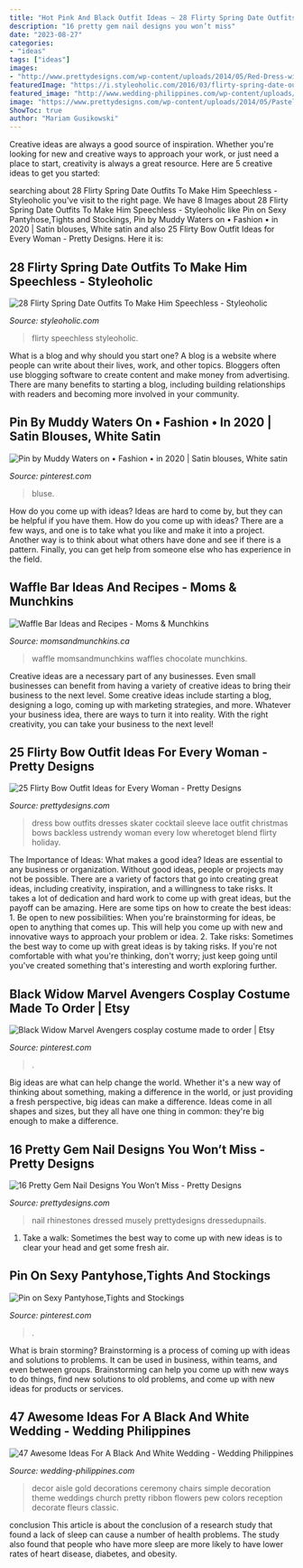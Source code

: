 ```yaml
---
title: "Hot Pink And Black Outfit Ideas ~ 28 Flirty Spring Date Outfits To Make Him Speechless"
description: "16 pretty gem nail designs you won’t miss"
date: "2023-08-27"
categories:
- "ideas"
tags: ["ideas"]
images:
- "http://www.prettydesigns.com/wp-content/uploads/2014/05/Red-Dress-with-a-Bow.jpg"
featuredImage: "https://i.styleoholic.com/2016/03/flirty-spring-date-outfits-to-make-him-speechless-2.jpg"
featured_image: "http://www.wedding-philippines.com/wp-content/uploads/2015/11/Wedding-Philippines-47-Black-and-White-Wedding-Ideas-12.jpg"
image: "https://www.prettydesigns.com/wp-content/uploads/2014/05/Pastel-Nails1.jpg"
ShowToc: true
author: "Mariam Gusikowski"
---
```



Creative ideas are always a good source of inspiration. Whether you're looking for new and creative ways to approach your work, or just need a place to start, creativity is always a great resource. Here are 5 creative ideas to get you started: 

	

		
searching about 28 Flirty Spring Date Outfits To Make Him Speechless - Styleoholic you've visit to the right page. We have 8 Images about 28 Flirty Spring Date Outfits To Make Him Speechless - Styleoholic like Pin on Sexy Pantyhose,Tights and Stockings, Pin by Muddy Waters on • Fashion • in 2020 | Satin blouses, White satin and also 25 Flirty Bow Outfit Ideas for Every Woman - Pretty Designs. Here it is:
		
    
## 28 Flirty Spring Date Outfits To Make Him Speechless - Styleoholic

<img loading=lazy src="https://i.styleoholic.com/2016/03/flirty-spring-date-outfits-to-make-him-speechless-2.jpg" onerror="this.onerror=null;this.src='https://tse1.mm.bing.net/th?id=OIP.5zI-cI6Q8kZVCicPn2PeLAHaLJ&amp;pid=15.1';" alt="28 Flirty Spring Date Outfits To Make Him Speechless - Styleoholic">

_Source: styleoholic.com_

>flirty speechless styleoholic. 

	

What is a blog and why should you start one?
A blog is a website where people can write about their lives, work, and other topics. Bloggers often use blogging software to create content and make money from advertising. There are many benefits to starting a blog, including building relationships with readers and becoming more involved in your community.

    
## Pin By Muddy Waters On • Fashion • In 2020 | Satin Blouses, White Satin

<img loading=lazy src="https://i.pinimg.com/736x/96/04/c2/9604c212d86deddd9595db661da7088a.jpg" onerror="this.onerror=null;this.src='https://tse1.mm.bing.net/th?id=OIP.5SdBnnhhtS9PmSeXfDbnZAHaJ3&amp;pid=15.1';" alt="Pin by Muddy Waters on • Fashion • in 2020 | Satin blouses, White satin">

_Source: pinterest.com_

>bluse. 

	

How do you come up with ideas?
Ideas are hard to come by, but they can be helpful if you have them. How do you come up with ideas? There are a few ways, and one is to take what you like and make it into a project. Another way is to think about what others have done and see if there is a pattern. Finally, you can get help from someone else who has experience in the field.

    
## Waffle Bar Ideas And Recipes - Moms &amp; Munchkins

<img loading=lazy src="https://www.momsandmunchkins.ca/wp-content/uploads/2017/10/waffle-bar-3-683x1024.jpg" onerror="this.onerror=null;this.src='https://tse1.mm.bing.net/th?id=OIP.5J8qttnbF7Pq1DzCOH1BbQHaLG&amp;pid=15.1';" alt="Waffle Bar Ideas and Recipes - Moms &amp; Munchkins">

_Source: momsandmunchkins.ca_

>waffle momsandmunchkins waffles chocolate munchkins. 

	

Creative ideas are a necessary part of any businesses. Even small businesses can benefit from having a variety of creative ideas to bring their business to the next level. Some creative ideas include starting a blog, designing a logo, coming up with marketing strategies, and more. Whatever your business idea, there are ways to turn it into reality. With the right creativity, you can take your business to the next level!

    
## 25 Flirty Bow Outfit Ideas For Every Woman - Pretty Designs

<img loading=lazy src="http://www.prettydesigns.com/wp-content/uploads/2014/05/Red-Dress-with-a-Bow.jpg" onerror="this.onerror=null;this.src='https://tse3.mm.bing.net/th?id=OIP.xyHIRjVdWbCxnvRWEPPfTwHaLH&amp;pid=15.1';" alt="25 Flirty Bow Outfit Ideas for Every Woman - Pretty Designs">

_Source: prettydesigns.com_

>dress bow outfits dresses skater cocktail sleeve lace outfit christmas bows backless ustrendy woman every low wheretoget blend flirty holiday. 

	

The Importance of Ideas: What makes a good idea?
Ideas are essential to any business or organization. Without good ideas, people or projects may not be possible. There are a variety of factors that go into creating great ideas, including creativity, inspiration, and a willingness to take risks. It takes a lot of dedication and hard work to come up with great ideas, but the payoff can be amazing. Here are some tips on how to create the best ideas: 1. Be open to new possibilities: When you're brainstorming for ideas, be open to anything that comes up. This will help you come up with new and innovative ways to approach your problem or idea. 2. Take risks: Sometimes the best way to come up with great ideas is by taking risks. If you're not comfortable with what you're thinking, don't worry; just keep going until you've created something that's interesting and worth exploring further. 
    
## Black Widow Marvel Avengers Cosplay Costume Made To Order | Etsy

<img loading=lazy src="https://i.pinimg.com/736x/cd/b9/df/cdb9df7e68cea02380283d87ade7156d.jpg" onerror="this.onerror=null;this.src='https://tse4.mm.bing.net/th?id=OIP.iqhq9yy8p2WYDYSVYde_iAHaLH&amp;pid=15.1';" alt="Black Widow Marvel Avengers cosplay costume made to order | Etsy">

_Source: pinterest.com_

>. 

	

Big ideas are what can help change the world. Whether it's a new way of thinking about something, making a difference in the world, or just providing a fresh perspective, big ideas can make a difference. Ideas come in all shapes and sizes, but they all have one thing in common: they're big enough to make a difference.

    
## 16 Pretty Gem Nail Designs You Won’t Miss - Pretty Designs

<img loading=lazy src="https://www.prettydesigns.com/wp-content/uploads/2014/05/Pastel-Nails1.jpg" onerror="this.onerror=null;this.src='https://tse1.mm.bing.net/th?id=OIP.vMfvcMxi9qJDUgH1LMltWgHaKW&amp;pid=15.1';" alt="16 Pretty Gem Nail Designs You Won’t Miss - Pretty Designs">

_Source: prettydesigns.com_

>nail rhinestones dressed musely prettydesigns dressedupnails. 

	

1. Take a walk: Sometimes the best way to come up with new ideas is to clear your head and get some fresh air.

    
## Pin On Sexy Pantyhose,Tights And Stockings

<img loading=lazy src="https://i.pinimg.com/736x/e3/6d/37/e36d37f07d5994619d4b5fcec5872af2.jpg" onerror="this.onerror=null;this.src='https://tse3.mm.bing.net/th?id=OIP.gp1oc-fTVZjtI2aN4uDB3gHaMJ&amp;pid=15.1';" alt="Pin on Sexy Pantyhose,Tights and Stockings">

_Source: pinterest.com_

>. 

	

What is brain storming?
Brainstorming is a process of coming up with ideas and solutions to problems. It can be used in business, within teams, and even between groups. Brainstorming can help you come up with new ways to do things, find new solutions to old problems, and come up with new ideas for products or services.

    
## 47 Awesome Ideas For A Black And White Wedding - Wedding Philippines

<img loading=lazy src="http://www.wedding-philippines.com/wp-content/uploads/2015/11/Wedding-Philippines-47-Black-and-White-Wedding-Ideas-12.jpg" onerror="this.onerror=null;this.src='https://tse3.mm.bing.net/th?id=OIP.tQxzuq5ai8OM1BWTKwVRhQHaLH&amp;pid=15.1';" alt="47 Awesome Ideas For A Black And White Wedding - Wedding Philippines">

_Source: wedding-philippines.com_

>decor aisle gold decorations ceremony chairs simple decoration theme weddings church pretty ribbon flowers pew colors reception decorate fleurs classic. 

	

conclusion
This article is about the conclusion of a research study that found a lack of sleep can cause a number of health problems. The study also found that people who have more sleep are more likely to have lower rates of heart disease, diabetes, and obesity.

